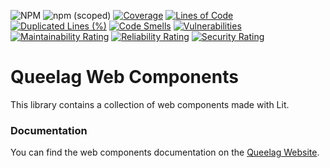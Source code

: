 ![NPM](https://img.shields.io/npm/l/@queelag/web-components)
![npm (scoped)](https://img.shields.io/npm/v/@queelag/web-components)
[![Coverage](https://sonarcloud.io/api/project_badges/measure?project=queelag_web-components&metric=coverage)](https://sonarcloud.io/summary/new_code?id=queelag_web-components)
[![Lines of Code](https://sonarcloud.io/api/project_badges/measure?project=queelag_web-components&metric=ncloc)](https://sonarcloud.io/summary/new_code?id=queelag_web-components)
[![Duplicated Lines (%)](https://sonarcloud.io/api/project_badges/measure?project=queelag_web-components&metric=duplicated_lines_density)](https://sonarcloud.io/summary/new_code?id=queelag_web-components)
[![Code Smells](https://sonarcloud.io/api/project_badges/measure?project=queelag_web-components&metric=code_smells)](https://sonarcloud.io/summary/new_code?id=queelag_web-components)
[![Vulnerabilities](https://sonarcloud.io/api/project_badges/measure?project=queelag_web-components&metric=vulnerabilities)](https://sonarcloud.io/summary/new_code?id=queelag_web-components)
[![Maintainability Rating](https://sonarcloud.io/api/project_badges/measure?project=queelag_web-components&metric=sqale_rating)](https://sonarcloud.io/summary/new_code?id=queelag_web-components)
[![Reliability Rating](https://sonarcloud.io/api/project_badges/measure?project=queelag_web-components&metric=reliability_rating)](https://sonarcloud.io/summary/new_code?id=queelag_web-components)
[![Security Rating](https://sonarcloud.io/api/project_badges/measure?project=queelag_web-components&metric=security_rating)](https://sonarcloud.io/summary/new_code?id=queelag_web-components)

# Queelag Web Components

This library contains a collection of web components made with Lit.

### Documentation

You can find the web components documentation on the [Queelag Website](https://queelag.dariosechi.it).
